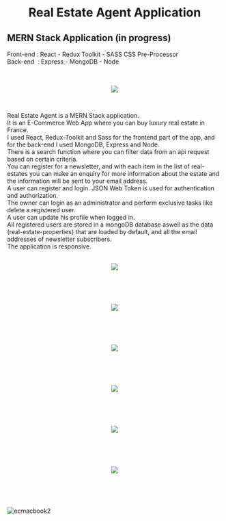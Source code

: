 <h1 align="center">Real Estate Agent Application</h1>

<h2>MERN Stack Application (in progress)</h2>
Front-end : React - Redux Toolkit - SASS CSS Pre-Processor<br>
Back-end&nbsp;  : Express - MongoDB - Node<br><br><br>

<p align="center"><img src="https://user-images.githubusercontent.com/38325801/197115944-a988e8f5-f5a8-46fc-868f-28a4238aaf83.png"/></p><br>

Real Estate Agent is a MERN Stack application.<br>
It is an E-Commerce Web App where you can buy luxury real estate in France.<br>
I used React, Redux-Toolkit and Sass for the frontend part of the app, and for the back-end I used MongoDB, Express and Node.<br>
There is a search function where you can filter data from an api request based on certain criteria.<br>
You can register for a newsletter, and with each item in the list of real-estates you can make an enquiry for more information about the estate
and the information will be sent to your email address.<br>
A user can register and login. JSON Web Token is used for authentication and authorization.<br>
The owner can login as an administrator and perform exclusive tasks like delete a registered user.<br>
A user can update his profile when logged in.<br>
All registered users are stored in a mongoDB database aswell as the data (real-estate-properties) that are loaded by default,
and all the email addresses of newsletter subscribers.<br>
The application is responsive.<br><br>


<p align="center"><img src="https://user-images.githubusercontent.com/38325801/194486020-10cc9859-f125-41c1-b862-ff4660b54396.png"/></p><br><br><br>
<p align="center"><img src="https://user-images.githubusercontent.com/38325801/194486080-9fd4b786-179f-4a56-869e-36a15d3c9737.png"/></p><br><br><br>
<p align="center"><img src="https://user-images.githubusercontent.com/38325801/196441489-7d6ff924-47f3-49db-b2f7-290d8587809e.png"/></p><br><br><br>
<p align="center"><img src="https://user-images.githubusercontent.com/38325801/200298159-c0be1804-8d85-46d0-aeda-066fe79e5ef3.png"/></p><br><br><br>
<p align="center"><img src="https://user-images.githubusercontent.com/38325801/196442957-e12d1366-7a97-452d-abd5-c036b3381f9b.png"/></p><br><br><br>
<p align="center"><img src="https://user-images.githubusercontent.com/38325801/194811007-762a2912-c2ca-4703-a329-a72b76c93d14.png"/></p><br><br><br>

![ecmacbook2]()
